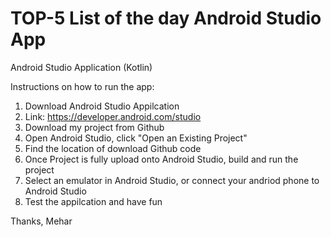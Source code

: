 # TOP-5 List of the day Android Studio App


 
 
Android Studio Application (Kotlin)

Instructions on how to run the app:

1. Download Android Studio Appilcation
2. Link: https://developer.android.com/studio
3. Download my project from Github
4. Open Android Studio, click "Open an Existing Project"
5. Find the location of download Github code
6. Once Project is fully upload onto Android Studio, build and run the project
7. Select an emulator in Android Studio, or connect your andriod phone to Android Studio
8. Test the appilcation and have fun

Thanks, Mehar
